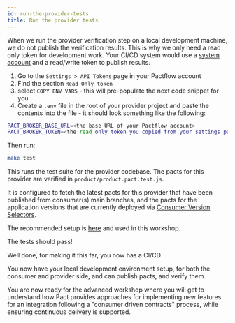```yaml
---
id: run-the-provider-tests
title: Run the provider tests
---
```


When we run the provider verification step on a local development machine, we do not publish the verification results. This is why we only need a read only token for development work. Your CI/CD system would use a [system account](https://docs.pactflow.io/docs/user-interface/settings/users/#system-accounts) and a read/write token to publish results.

1. Go to the `Settings > API Tokens` page in your Pactflow account
2. Find the section `Read Only token`
3. select `COPY ENV VARS` - this will pre-populate the next code snippet for you
4. Create a `.env` file in the root of your provider project and paste the contents into the file - it should look something like the following:

```bash
PACT_BROKER_BASE_URL=<the base URL of your Pactflow account>
PACT_BROKER_TOKEN=<the read only token you copied from your settings page>
```

Then run:

```bash
make test
```

This runs the test suite for the provider codebase. The pacts for this provider are verified in `product/product.pact.test.js`.

It is configured to fetch the latest pacts for this provider that have been published from consumer(s) main branches, and the pacts for the application versions that are currently deployed via [Consumer Version Selectors](https://docs.pact.io/pact_broker/advanced_topics/consumer_version_selectors).

The recommended setup is [here](https://docs.pact.io/provider/recommended_configuration#consumer-version-selectors) and used in this workshop.

The tests should pass!

Well done, for making it this far, you now has a CI/CD

You now have your local development environment setup, for both the consumer and provider side, and can publish pacts, and verify them.

You are now ready for the advanced workshop where you will get to understand how Pact provides approaches for implementing new features for an integration following a "consumer driven contracts" process, while ensuring continuous delivery is supported.
